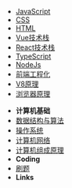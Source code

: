 <!-- docs/_sidebar.md -->
- [JavaScript](/)
- [CSS](css)
- [HTML](html)
- [Vue技术栈](vue)
- [React技术栈](react)
- [TypeScript](typescript)
- [NodeJs](nodejs)
- [前端工程化](engineering)
- [V8原理](v8)
- [浏览器原理](browserPrinciple)
<!-- - **前端图形学**
  - [计算机图形学基础](csFundamentals)
  - [webGL](webgl)
  - [canvas](canvas)
  - [svg](svg) -->
- **计算机基础**
- [数据结构与算法](algorithm)
- [操作系统](operatingSystem)
- [计算机网络](networkProtocol)
- [计算机组成原理](composePrinciple)
- **Coding**
- [刷题](handcode)
- **Links**
<!-- - [个人简历](resume) -->
